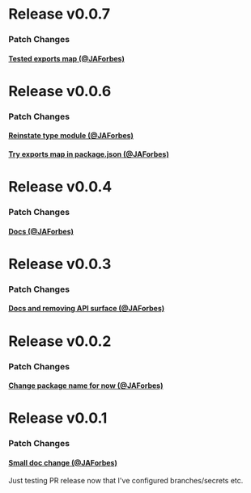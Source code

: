 
# Release v0.0.7

### Patch Changes

#### [Tested exports map (@JAForbes)](https://github.com/JAForbes/S/pull/16)

# Release v0.0.6

### Patch Changes

#### [Reinstate type module (@JAForbes)](https://github.com/JAForbes/S/pull/14)


#### [Try exports map in package.json (@JAForbes)](https://github.com/JAForbes/S/pull/12)

# Release v0.0.4

### Patch Changes

#### [Docs (@JAForbes)](https://github.com/JAForbes/S/pull/10)

# Release v0.0.3

### Patch Changes

#### [Docs and removing API surface (@JAForbes)](https://github.com/JAForbes/S/pull/8)

# Release v0.0.2

### Patch Changes

#### [Change package name for now (@JAForbes)](https://github.com/JAForbes/S/pull/6)

# Release v0.0.1

### Patch Changes

#### [Small doc change (@JAForbes)](https://github.com/JAForbes/S/pull/4)

Just testing PR release now that I've configured branches/secrets etc.
